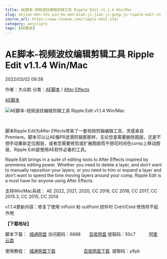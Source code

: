 ```yaml
---
title: AE脚本-视频波纹编辑剪辑工具 Ripple Edit v1.1.4 Win/Mac
slug: aejiao-ben-shi-pin-bo-wen-bian-ji-jian-ji-gong-ju-ripple-edit-v1-1-4-win-mac
source_url: https://www.lookae.com/ripple-edit-114/
category: aescripts
tags: [AE脚本]
---
```

# AE脚本-视频波纹编辑剪辑工具 Ripple Edit v1.1.4 Win/Mac

2022/03/02 09:38

作者：大众脸
分类：[AE脚本](https://www.lookae.com/after-effects/aescripts/) / [After Effects](https://www.lookae.com/after-effects/)

[AE脚本](https://www.lookae.com/tag/ae%e8%84%9a%e6%9c%ac/)

![AE脚本-视频波纹编辑剪辑工具 Ripple Edit v1.1.4 Win/Mac](https://www.lookae.com/wp-content/uploads/2019/04/Ripple-Edit.jpg "AE脚本-视频波纹编辑剪辑工具 Ripple Edit v1.1.4 Win/Mac-LookAE.com")

﻿

脚本Ripple Edit为After Effects带来了一套视频剪辑编辑工具，灵感来自Premiere。脚本可以让AE像PR涟漪剪辑那那样，无论您是需要删除图层，还是不想手动重新定位图层，或者您需要修剪或扩展图层而不想花时间在comp上移动图层，Ripple Edit是使用AE软件必备的工具。

Ripple Edit brings in a suite of editing tools to After Effects inspired by premieres editing power. Whether you need to delete a layer, and don’t want to manually reposition your layers, or you need to trim or expand a layer and don’t want to spend the time moving layers around your comp, Ripple Edit is a must have for anyone using After Effects.

支持Win/Mac系统： AE 2022, 2021, 2020, CC 2019, CC 2018, CC 2017, CC 2015.3, CC 2015, CC 2014

v1.1.4更新内容：修复了使用 inPoint 和 outPoint 控件时 Cntrl/Cmd 修饰符不起作用

**【下载地址】**

脚本下载：  [城通网盘](https://url70.ctfile.com/f/2827370-550340772-3231a3) 访问密码：6688       [百度网盘](https://pan.baidu.com/s/1HhOJYnSkyAmavNBL5JECnQ?pwd=50c7) 提取码：50c7           [阿里云盘](https://www.aliyundrive.com/s/P511v1mxyNB)

使用教程：  [城通网盘下载](https://lookae.ctfile.com/fs/680462-367732393)                       [百度网盘下载](https://pan.baidu.com/s/162QW2QAVQXXyusxiAqxZMQ)  提取码：y9yb
